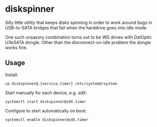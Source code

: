 diskspinner
===========

Silly little utility that keeps disks spinning in order to work around bugs
in USB-to-SATA bridges that fail when the harddrive goes into idle mode.

One such unsavory combination turns out to be WD drives with DatOptic U3eSATA
dongle. Other than the disconnect-on-idle problem the dongle works fine.

Usage
-----

Install:

    cp diskspinner@.{service,timer} /etc/systemd/system

Start manually for each device, e.g. sdX:
    
    systemctl start diskspinner@sdX.timer
    
Configure to start automatically on boot:

    systemctl enable diskspinner@sdX.timer
